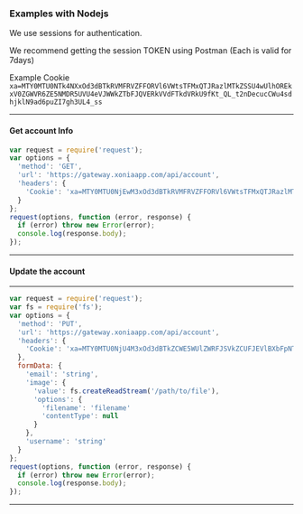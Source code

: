 ### Examples with Nodejs

We use sessions for authentication.

We recommend getting the session TOKEN using Postman (Each is valid for 7days) 

Example Cookie `xa=MTY0MTU0NTk4NXxOd3dBTkRVMFRVZFFORVl6VWtsTFMxQTJRazlMTkZSSU4wUlhOREkxV0ZGWVR6ZE5NMDR5UVU4eVJWWkZTbFJQVERkVVdFTkdVRkU9fKt_QL_t2nDecucCWu4sdhjklN9ad6puZI7gh3UL4_ss`


---
#### Get account Info

```js
var request = require('request');
var options = {
  'method': 'GET',
  'url': 'https://gateway.xoniaapp.com/api/account',
  'headers': {
    'Cookie': 'xa=MTY0MTU0NjEwM3xOd3dBTkRVMFRVZFFORVl6VWtsTFMxQTJRazlMTkZSSU4wUlhOREkxV0ZGWVR6ZE5NMDR5UVU4eVJWWkZTbFJQVERkVVdFTkdVRkU9fGHOs7Be3JdwcESK7d7Sa2RkwlRkz3IZrk7ya2MNcUvE'
  }
};
request(options, function (error, response) {
  if (error) throw new Error(error);
  console.log(response.body);
});

```
---

#### Update the account
---

```js
var request = require('request');
var fs = require('fs');
var options = {
  'method': 'PUT',
  'url': 'https://gateway.xoniaapp.com/api/account',
  'headers': {
    'Cookie': 'xa=MTY0MTU0NjU4M3xOd3dBTkZCWE5WUlZWRFJSVkZCUFJEVlBXbFpNTjFwR1QwVktSRk15VTFwV05VWlRXVXRDVVVoWU1rdFROVXhQVFU1UFdUTkpWa0U9fNFDuwfftYXD9rLM85W5PPm9nYwlN-FNQkkR8vxVgMjY'
  },
  formData: {
    'email': 'string',
    'image': {
      'value': fs.createReadStream('/path/to/file'),
      'options': {
        'filename': 'filename'
        'contentType': null
      }
    },
    'username': 'string'
  }
};
request(options, function (error, response) {
  if (error) throw new Error(error);
  console.log(response.body);
});

```
---
